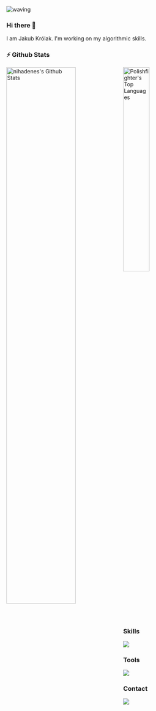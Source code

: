 ![waving](https://capsule-render.vercel.app/api?type=waving&height=200&text=PolishFighter%20&fontAlignY=45&animation=fadeIn&color=0:FF5D3D,100:3dc5ff&fontColor=FFFFFF)

### Hi there 👋
I am Jakub Królak.  I'm working on my algorithmic skills. <br>

### :zap: Github Stats


<img align="left" src="https://github-readme-stats.sumanth-talluri.vercel.app/api?username=PolishFighter&show_icons=true&title_color=fff&icon_color=79ff97&text_color=efefef&bg_color=24292e" alt="nihadenes's Github Stats" width="60%">
<img src="https://github-readme-stats.vercel.app/api/top-langs/?username=Polishfighter&theme=tokyonight" width="37%" alt="Polishfighter's Top Languages">

### Skills
<img src="https://skillicons.dev/icons?i=cpp,cs,linux,bash,python,unity,arduino,pr,html,css">

### Tools
<img src="https://skillicons.dev/icons?i=vim,vscode,visualstudio,git">

### Contact
<a href="https://discordapp.com/users/816286177137131530"><img src="https://skillicons.dev/icons?i=discord"></a>

